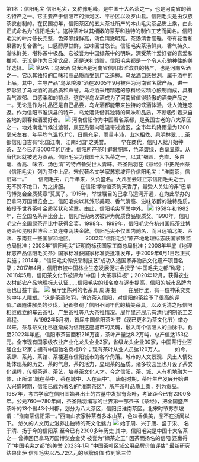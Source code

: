 第1名：信阳毛尖
信阳毛尖，又称豫毛峰，是中国十大名茶之一，也是河南省的著名特产之一。它主要产于信阳市的浉河区、平桥区以及罗山县。信阳毛尖是由汉族茶农创制的。在民国初年，信阳茶区的五大茶社所产的本山毛尖茶品质上乘，由此正式命名为\"信阳毛尖\"。这种茶叶以其细嫩的茶芽和独特的制作工艺而闻名。信阳毛尖的叶片修长完整，色泽翠绿鲜亮，汤色清澈明亮。茶汤清香高雅，带有花香和果香的复合香气。口感醇厚甘鲜，滋味回甘悠长。信阳毛尖茶汤鲜爽、香气持久、滋味鲜美，堪称茶中极品。它被誉为中国绿茶中的明珠，深受茶叶爱好者的喜爱和推崇。无论是作为日常饮品，还是送礼馈赠，信阳毛尖都是一个令人心驰神往的美好选择。
![](https://com.miui.notes/note_image/a0abbb4293948cbcc88bcd4a5605f23915917507)
第9名：乌龙酒
乌龙酒是河南省信阳市淮滨县的特产，也是河南名酒之一。它以其独特的口味和高品质而受到广泛追捧。乌龙酒口感甘洌，属于酒中的上品。其中，主导产品\"乌龙粮液\"酒在2005年9月被评为河南省名牌产品，进一步彰显了乌龙酒的高品质和声誉。乌龙酒采用精选的原料经过精心酿制而成，具有香气浓郁、口感柔和的特点。这使得乌龙酒成为了河南省值得骄傲的酒类产品之一。无论是作为礼品还是自己品尝，乌龙酒都能带来独特的饮酒体验，让人流连忘返。作为信阳市淮滨县的特产，乌龙酒凭借其独特的风味和品质，不断吸引着来自各地的顾客和酒爱好者。
![](https://com.miui.notes/note_image/e61ba0335ea5972553fa7c611af742bb25116781)
河南信阳作为中国著名茶都，是我国古老的八大茶区之一。地处南北气候过渡带，属亚热带向暖温带过渡区，全市年均降雨量为1200毫米左右，年平均气温15.1℃，日照充足，雨量丰沛，山水相依、泉明林翠……茶都信阳自古有“北国江南，江南北国”之美誉。
　　早在商代，信阳人就开始种茶，至今已近3000年的历史。信阳所产茶叶鲜嫩肥厚，色泽碧绿，白毫显露。从唐代起就被选为贡品。信阳毛尖为我国十大名茶之一，以其“细圆、光直、多白毫、香高、味浓、汤色清”的特点备受世人青睐。茶圣陆羽在《茶经》中把光州茶（信阳毛尖）列为茶中上品。宋代著名文学家苏东坡评价信阳毛尖：“淮南茶，信阳第一。”
　　信阳毛尖，几千年来，久负盛名。大凡品尝过正宗信阳毛尖之士，无不赞不绝口，为之折服。
　　在信阳博物馆茶韵天香厅，最受人关注的非“巴拿马博览会金质奖章”莫属了。1915年，举世瞩目的巴拿马运河开通，在为此举办的巴拿马万国博览会上，信阳毛尖以其外形美观、香气清高、滋味浓醇的独特品质，被授予世界茶叶金质奖状和奖章。由此，信阳毛尖享誉中外。
![](https://com.miui.notes/note_image/dd498d08636ceb9fd7bf9ee44c41e84f2e24a260)
1958年和1982年，在全国名茶评比会上，信阳毛尖两次被评为优质食品银质奖。1990年，信阳毛尖在全国绿茶评比中获得金奖。1998年、1999年，信阳毛尖在杭州国际茶业博览会和昆明世博会上又连夺两块金牌。信阳毛尖不仅国内驰名，而且远销北美、西欧、东南亚一些国家和地区。
　　2002年“信阳毛尖”原产地地理标志获国家质监总局批准；2003年“信阳毛尖”证明商标获国家工商总局批准；2008年年底《地理标志产品信阳毛尖茶》国家标准获国家标准委批准发布，于2009年6月1日起正式实施；2014年，“信阳毛尖传统采制技艺”成功入选国家非物质文化遗产项目名录；2017年4月，信阳市被中国林业生态发展促进会授予“中国毛尖之都”称号；2018年5月，信阳茶文化节被评为“中国十大茶事样板”；2020年12月，获得农业农村部农产品地理标志认证……信阳毛尖的知名度在逐步提高，信阳的城市品牌内涵也日益丰富。
![](https://com.miui.notes/note_image/dfe1f05dbf25634cf272d2f78eda67a474480ded)
展厅里陈列的老茶具 周涛 摄
　　在展厅里，有一位神采奕奕的中年人雕塑。“这是茶圣陆羽，他访茶入信阳，对信阳的茶给予了很高的评价。”跟随讲解员的步伐，记者参观了信阳不同年代的精美茶具，以及明清之际信阳相继成立的车云茶社、广生茶社等八大茶社情况。展厅里还展示有清代的制茶工艺流程。
　　从1992年5月初，首届中国信阳茶叶节（现已更名为茶文化节）举办以来，茶与茶文化已逐渐成为信阳这座城市的灵魂，融入每个信阳人的血脉中。截至2022年年底，信阳市茶园面积216万亩，茶叶产量达8.2万吨，总产值达153亿元。全市现有国家级农业产业化龙头企业3家，省级龙头企业30家，中国茶行业百强企业12家；拥有中国驰名商标8个；现有茶叶从业人员达120万人。
　　如今，茶肆、茶苑、茶馆、茶楼遍布信阳城市的各个角落。城市的人文景观、风土人情处处体现茶的历史、茶的气息、茶的活力，显现茶的品质。诸多校园里也开设了茶文化课程，传授茶道、茶艺，培养茶文化人才。今之信阳，茶、城、人有机地融为一体，正所谓“城在茶中，茶在城中，人在画中”。
唐朝时期，茶叶生产发展开始进入兴盛时期，信阳已成为著名的“淮南茶区”，所产茶叶品质上乘，列为贡品。1987年，考古学家在信阳固始县出土的古墓中发掘有茶叶，考证距今已有2300多年。公元760—780年间，茶圣陆羽编写的世界第一部茶书《茶经》，把全国盛产茶叶的13个省43个州郡，划分为八大茶区，信阳归淮南茶区。北宋时节苏东坡谓：“淮南茶信阳第一。”西南山农家种茶者多本山茶，色味香俱美，品不在浙闽以下。
悠久的人文历史滋养出独特的茶文化魅力
![](https://com.miui.notes/note_image/9d9a887d63e9f24751029a7a42e8f10a8c3b4527)
始于周、兴于唐、盛于宋、
名于清、扬于今的信阳茶
至今已有2300多年历史
其中，信阳毛尖是中国十大名茶之一
曾捧回巴拿马万国博览会金奖
被誉为“绿茶之王”
因茶而扬名的信阳
还赢得了“中国毛尖之都”的美誉
2023年1月
“中国茶叶区域公用品牌价值评估”
最新研究结果出炉
信阳毛尖以75.72亿元的品牌价值
位列第三位